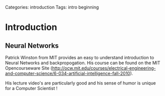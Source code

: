 Categories: introduction
Tags: intro
	  beginning

# Introduction

## Neural Networks

Patrick Winston from MIT provides an easy to understand introduction to Neural Networks and backpropogation. His course can be found on the MIT Opencourseware Site (http://ocw.mit.edu/courses/electrical-engineering-and-computer-science/6-034-artificial-intelligence-fall-2010).

His lecture video's are particularly good and his sense of humor is unique for a Computer Scientist !


